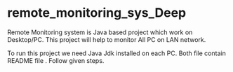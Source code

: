 # remote_monitoring_sys_Deep
Remote Monitoring system is Java based project which work on Desktop/PC. This project will help to monitor All PC on LAN network. 

To run this project we need Java Jdk installed on each PC.
Both file contain README file .
Follow given steps.
